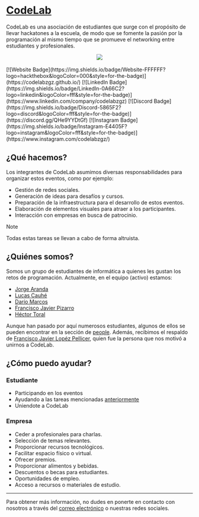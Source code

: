 # [CodeLab](https://codelabzgz.github.io/)

CodeLab es una asociación de estudiantes que surge con el propósito de llevar hackatones a la escuela, de modo que se fomente la pasión por la programación al mismo tiempo que se promueve el networking entre estudiantes y profesionales.

<div align="center">
  <img src="https://profile-counter.glitch.me/CodeLabZGZ/count.svg"  />
</div>

<br/>
[![Website Badge](https://img.shields.io/badge/Website-FFFFFF?logo=hackthebox&logoColor=000&style=for-the-badge)](https://codelabzgz.github.io/)
[![LinkedIn Badge](https://img.shields.io/badge/LinkedIn-0A66C2?logo=linkedin&logoColor=fff&style=for-the-badge)](https://www.linkedin.com/company/codelabzgz)
[![Discord Badge](https://img.shields.io/badge/Discord-5865F2?logo=discord&logoColor=fff&style=for-the-badge)](https://discord.gg/QHe9YYDtGf)
[![Instagram Badge](https://img.shields.io/badge/Instagram-E4405F?logo=instagram&logoColor=fff&style=for-the-badge)](https://www.instagram.com/codelabzgz/)

## ¿Qué hacemos?

Los integrantes de CodeLab asumimos diversas responsabilidades para organizar estos eventos, como por ejemplo:

- Gestión de redes sociales.
- Generación de ideas para desafíos y cursos.
- Preparación de la infraestructura para el desarrollo de estos eventos.
- Elaboración de elementos visuales para atraer a los participantes.
- Interacción con empresas en busca de patrocinio.

> [!NOTE]
> Todas estas tareas se llevan a cabo de forma altruista.

## ¿Quiénes somos?

Somos un grupo de estudiantes de informática a quienes les gustan los retos de programación. Actualmente, en el equipo (activo) estamos:

- [Jorge Aranda](https://www.linkedin.com/in/jorge-aranda-sanz-b64874226/)
- [Lucas Cauhé](https://www.linkedin.com/in/lucas-cauh%C3%A9-vi%C3%B1ao-b103b51a4/)
- [Darío Marcos](https://www.linkedin.com/in/dar%C3%ADo-marcos-casal%C3%A9-3b9551246/)
- [Francisco Javier Pizarro](https://www.linkedin.com/in/franciscopizarrojavier/)
- [Héctor Toral](https://www.linkedin.com/in/hec7or/)

Aunque han pasado por aquí numerosos estudiantes, algunos de ellos se pueden encontrar en la sección de [people](https://github.com/orgs/CodeLabZGZ/people). Además, recibimos el respaldo de [Francisco Javier Lopéz Pellicer](https://www.linkedin.com/in/franciscojlopezpellicer/), quien fue la persona que nos motivó a unirnos a CodeLab.

## ¿Cómo puedo ayudar?

### Estudiante

- Participando en los eventos
- Ayudando a las tareas mencionadas [anteriormente](#qué-hacemos)
- Uniendote a CodeLab

### Empresa

- Ceder a profesionales para charlas.
- Selección de temas relevantes.
- Proporcionar recursos tecnológicos.
- Facilitar espacio físico o virtual.
- Ofrecer premios.
- Proporcionar alimentos y bebidas.
- Descuentos o becas para estudiantes.
- Oportunidades de empleo.
- Acceso a recursos o materiales de estudio.

---

Para obtener más información, no dudes en ponerte en contacto con nosotros a través del [correo electrónico](mailto:codelabzgz@unizar.es) o nuestras redes sociales.
